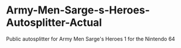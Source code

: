 # Army-Men-Sarge-s-Heroes-Autosplitter-Actual
Public autosplitter for Army Men Sarge's Heroes 1 for the Nintendo 64
